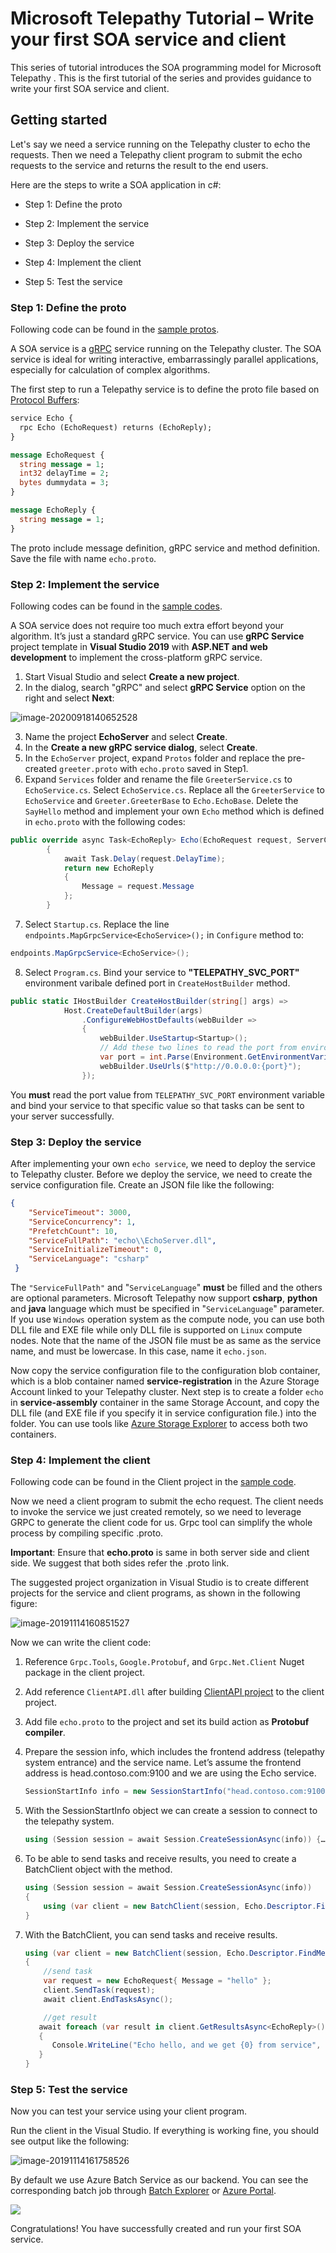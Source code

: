 # Microsoft Telepathy Tutorial – Write your first SOA service and client

This series of tutorial introduces the SOA programming model for Microsoft Telepathy . This is the first tutorial of the series and provides guidance to write your first SOA service and client. 

## Getting started

Let's say we need a service running on the Telepathy cluster to echo the requests. Then we need a Telepathy client program to submit the echo requests to the service and returns the result to the end users. 

Here are the steps to write a SOA application in c#:

- Step 1: Define the proto

- Step 2: Implement the service

- Step 3: Deploy the service

- Step 4: Implement the client

- Step 5: Test the service

### Step 1: Define the proto
Following code can be found in the [sample protos](../samples/protos/).

A SOA service is a [gRPC](https://grpc.io/) service running on the Telepathy cluster. The SOA service is ideal for writing interactive, embarrassingly parallel applications, especially for calculation of complex algorithms.

The first step to run a Telepathy service is to define the proto file based on [Protocol Buffers](https://developers.google.com/protocol-buffers):
```protobuf
service Echo {
  rpc Echo (EchoRequest) returns (EchoReply);
}

message EchoRequest {
  string message = 1;
  int32 delayTime = 2;
  bytes dummydata = 3;
}

message EchoReply {
  string message = 1;
}
```
 The proto include message definition, gRPC service and method definition. Save the file with name `echo.proto`.

### Step 2: Implement the service

Following codes can be found in the [sample codes](../samples/csharp/). 

A SOA service does not require too much extra effort beyond your algorithm. It’s just a standard gRPC service. You can use **gRPC Service** project template in **Visual Studio 2019** with **ASP.NET and web development** to implement the cross-platform gRPC service. 
1. Start Visual Studio and select **Create a new project**. 
2. In the dialog, search "gRPC" and select **gRPC Service** option on the right and select **Next**:

![image-20200918140652528](microsoft-telepathy-tutorial-write-your-fitst-soa-service-and-client.media/add-grpc-project.png)

3. Name the project **EchoServer** and select **Create**.
4. In the **Create a new gRPC service dialog**, select **Create**.
5. In the `EchoServer` project, expand `Protos` folder and replace the pre-created `greeter.proto` with `echo.proto` saved in Step1.
6. Expand `Services` folder and rename the file `GreeterService.cs` to `EchoService.cs`. Select `EchoService.cs`. Replace all the `GreeterService` to `EchoService` and `Greeter.GreeterBase` to `Echo.EchoBase`. Delete the `SayHello` method and implement your own `Echo` method which is defined in `echo.proto` with the following codes:

```csharp
public override async Task<EchoReply> Echo(EchoRequest request, ServerCallContext context)
        {
            await Task.Delay(request.DelayTime);
            return new EchoReply
            {
                Message = request.Message
            };
        }
```

7. Select `Startup.cs`. Replace the line `endpoints.MapGrpcService<EchoService>();` in `Configure` method to:

```csharp
endpoints.MapGrpcService<EchoService>();
```

8. Select `Program.cs`. Bind your service to **"TELEPATHY_SVC_PORT"** environment varibale defined port in `CreateHostBuilder` method.

```csharp
public static IHostBuilder CreateHostBuilder(string[] args) =>
            Host.CreateDefaultBuilder(args)
                .ConfigureWebHostDefaults(webBuilder =>
                {
                    webBuilder.UseStartup<Startup>();
                    // Add these two lines to read the port from environment variable.
                    var port = int.Parse(Environment.GetEnvironmentVariable("TELEPATHY_SVC_PORT"));
                    webBuilder.UseUrls($"http://0.0.0.0:{port}");
                });
```

You **must** read the port value from `TELEPATHY_SVC_PORT` environment variable and bind your service to that specific value so that tasks can be sent to your server successfully.

### Step 3: Deploy the service

After implementing your own `echo service`, we need to deploy the service to Telepathy cluster. Before we deploy the service, we need to create the service configuration file. Create an JSON file like the following:
```json
{
    "ServiceTimeout": 3000,
    "ServiceConcurrency": 1,
    "PrefetchCount": 10,
    "ServiceFullPath": "echo\\EchoServer.dll",
    "ServiceInitializeTimeout": 0,
    "ServiceLanguage": "csharp"
 }
```

The `"ServiceFullPath"` and "`ServiceLanguage`" **must** be filled and the others are optional parameters. Microsoft Telepathy now support **csharp**, **python** and **java** language which must be specified in "`ServiceLanguage`" parameter. If you use `Windows` operation system as the compute node, you can use both DLL file and EXE file while only DLL file is supported on `Linux` compute nodes. Note that the name of the JSON file must be as same as the service name, and must be lowercase. In this case, name it `echo.json`.

Now copy the service configuration file to the configuration blob container, which is a blob container named **service-registration** in the Azure Storage Account linked to your Telepathy cluster. Next step is to create a folder `echo` in **service-assembly** container in the same Storage Account, and copy the DLL file (and EXE file if you specify it in service configuration file.) into the folder. You can use tools like [Azure Storage Explorer](https://azure.microsoft.com/en-us/features/storage-explorer/) to access both two containers. 

### Step 4: Implement the client

Following code can be found in the Client project in the [sample code](../samples/csharp). 

Now we need a client program to submit the echo request. The client needs to invoke the service we just created remotely, so we need to leverage GRPC to generate the client code for us. Grpc tool can simplify the whole process by compiling specific .proto.

**Important**: Ensure that **echo.proto** is same in both server side and client side. We suggest that both sides refer the .proto link.

The suggested project organization in Visual Studio is to create different projects for the service and client programs, as shown in the following figure:

![image-20191114160851527](microsoft-telepathy-tutorial-write-your-fitst-soa-service-and-client.media/client-server-format.png)

Now we can write the client code:

1. Reference `Grpc.Tools`, `Google.Protobuf`, and `Grpc.Net.Client` Nuget package in the client project.

1. Add reference `ClientAPI.dll` after building [ClientAPI project](../client/ClientAPI) to the client project.

1. Add file `echo.proto` to the project and set its build action as **Protobuf compiler**.

1. Prepare the session info, which includes the frontend address (telepathy system entrance) and the service name. Let’s assume the frontend address is head.contoso.com:9100 and we are using the Echo service.

    ```csharp
    SessionStartInfo info = new SessionStartInfo("head.contoso.com:9100", "Echo");
    ```

1. With the SessionStartInfo object we can create a session to connect to the telepathy system.

   ```csharp
   using (Session session = await Session.CreateSessionAsync(info)) {……}
   ```

1. To be able to send tasks and receive results, you need to create a BatchClient object with the method.

   ```csharp
   using (Session session = await Session.CreateSessionAsync(info))
   {
       using (var client = new BatchClient(session, Echo.Descriptor.FindMethodByName("Echo"))){……}
   }
   ```

1. With the BatchClient, you can send tasks and receive results.

   ```csharp
   using (var client = new BatchClient(session, Echo.Descriptor.FindMethodByName("Echo")))
   {
       //send task
       var request = new EchoRequest{ Message = "hello" };
       client.SendTask(request);
       await client.EndTasksAsync();

       //get result
      await foreach (var result in client.GetResultsAsync<EchoReply>())
      {
         Console.WriteLine("Echo hello, and we get {0} from service", result.Message);
      }
   }
   ```
### Step 5: Test the service

Now you can test your service using your client program.

Run the client in the Visual Studio. If everything is working fine, you should see output like the following:

![image-20191114161758526](microsoft-telepathy-tutorial-write-your-fitst-soa-service-and-client.media/client-output.png)




By default we use Azure Batch Service as our backend. You can see the corresponding batch job through [Batch Explorer](https://azure.github.io/BatchExplorer/) or [Azure Portal](https://portal.azure.com/).

![](microsoft-telepathy-tutorial-write-your-fitst-soa-service-and-client.media/batch-job.png)

Congratulations! You have successfully created and run your first SOA service.